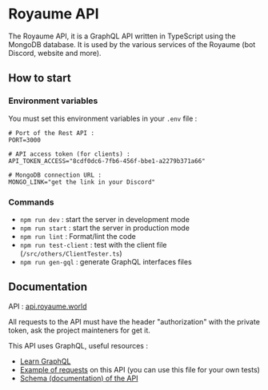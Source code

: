 # Royaume API
The Royaume API, it is a GraphQL API written in TypeScript using the MongoDB database. It is used by the various services of the Royaume (bot Discord, website and more).

## How to start 
### Environment variables
You must set this environment variables in your ``.env`` file :
```
# Port of the Rest API :
PORT=3000

# API access token (for clients) :
API_TOKEN_ACCESS="8cdf0dc6-7fb6-456f-bbe1-a2279b371a66"

# MongoDB connection URL :
MONGO_LINK="get the link in your Discord"
```

### Commands
- ``npm run dev`` : start the server in development mode 
- ``npm run start`` : start the server in production mode
- ``npm run lint`` : Format/lint the code
- ``npm run test-client`` : test with the client file (``/src/others/ClientTester.ts``)
- ``npm run gen-gql`` : generate GraphQL interfaces files

## Documentation 
API : [api.royaume.world](https://dev-api.royaume.world)

All requests to the API must have the header "authorization" with the private token, ask the project mainteners for get it.

This API uses GraphQL, useful resources :
- [Learn GraphQL](https://graphql.org/learn/)
- [Example of requests](./src/others/ClientTester.ts) on this API (you can use this file for your own tests)
- [Schema (documentation) of the API](./resources/graphql/Schema.gql)